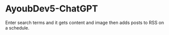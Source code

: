 # AyoubDev5-ChatGPT
 Enter search terms and it gets content and image then adds posts to RSS on a schedule. 

